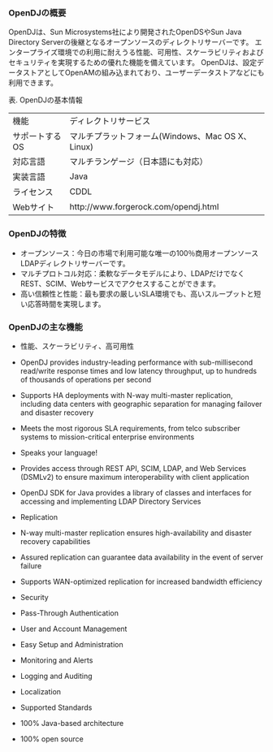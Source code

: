 ### OpenDJの概要

OpenDJは、Sun Microsystems社により開発されたOpenDSやSun Java Directory Serverの後継となるオープンソースのディレクトリサーバーです。
エンタープライズ環境での利用に耐えうる性能、可用性、スケーラビリティおよびセキュリティを実現するための優れた機能を備えています。
OpenDJは、設定データストアとしてOpenAMの組み込まれており、ユーザーデータストアなどにも利用できます。

表. OpenDJの基本情報  

<table>
  <tbody>
    <tr>
      <td>機能</td>
      <td>ディレクトリサービス</td>
    </tr>
    <tr>
      <td>サポートするOS</td>
      <td>マルチプラットフォーム(Windows、Mac OS X、Linux)</td>
    </tr>
    <tr>
      <td>対応言語</td>
      <td>マルチランゲージ（日本語にも対応）</td>
    </tr>
    <tr>
      <td>実装言語</td>
      <td>Java</td>
    </tr>
    <tr>
      <td>ライセンス</td>
      <td>CDDL</td>
    </tr>
    <tr>
      <td>Webサイト</td>
      <td>http://www.forgerock.com/opendj.html</td>
    </tr>
  </tbody>
</table>

### OpenDJの特徴

- オープンソース：今日の市場で利用可能な唯一の100％商用オープンソースLDAPディレクトリサーバーです。
- マルチプロトコル対応：柔軟なデータモデルにより、LDAPだけでなくREST、SCIM、Webサービスでアクセスすることができます。
- 高い信頼性と性能：最も要求の厳しいSLA環境でも、高いスループットと短い応答時間を実現します。

### OpenDJの主な機能

- 性能、スケーラビリティ、高可用性

 - OpenDJ provides industry-leading performance with sub-millisecond read/write response times and low latency throughput, up to hundreds of thousands of operations per second
 - Supports HA deployments with N-way multi-master replication, including data centers with geographic separation for managing failover and disaster recovery
 - Meets the most rigorous SLA requirements, from telco subscriber systems to mission-critical enterprise environments

- Speaks your language!

 - Provides access through REST API, SCIM, LDAP, and Web Services (DSMLv2) to ensure maximum interoperability with client application
 - OpenDJ SDK for Java provides a library of classes and interfaces for accessing and implementing LDAP Directory Services

- Replication

 - N-way multi-master replication ensures high-availability and disaster recovery capabilities
 - Assured replication can guarantee data availability in the event of server failure
 - Supports WAN-optimized replication for increased bandwidth efficiency

- Security
- Pass-Through Authentication
- User and Account Management
- Easy Setup and Administration
- Monitoring and Alerts
- Logging and Auditing
- Localization
- Supported Standards
- 100% Java-based architecture
- 100% open source


